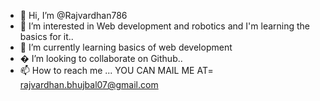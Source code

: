 - 👋 Hi, I’m @Rajvardhan786
- 👀 I’m interested in Web development and robotics and I'm learning the basics for it..
- 🌱 I’m currently learning basics of web development 
- � I’m looking to collaborate on Github..
- 📫 How to reach me ... YOU CAN MAIL ME AT= rajvardhan.bhujbal07@gmail.com

<!---
Rajvardhan786/Rajvardhan786 is a ✨ special ✨ repository because its `README.md` (this file) appears on your GitHub profile.
You can click the Preview link to take a look at your changes.
--->
